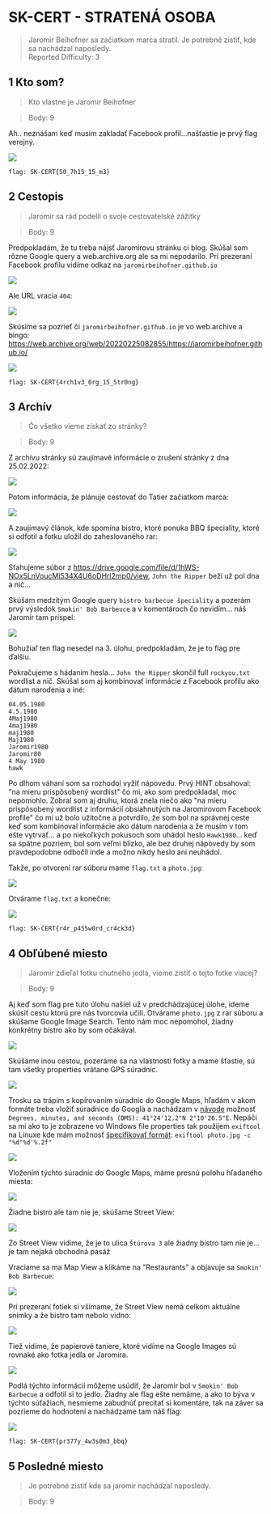 # SK-CERT - STRATENÁ OSOBA
> Jaromir Beihofner sa začiatkom marca stratil. Je potrebné zistiť, kde sa nachádzal naposledy. <br/>
Reported Difficulty: 3

## 1 Kto som?
> Kto vlastne je Jaromir Beihofner

> Body: 9

Ah.. neznášam keď musím zakladať Facebook profil...našťastie je prvý flag verejný.

![](images/2022-03-06-17-35-50.png)

```
flag: SK-CERT{50_7h15_15_m3}
```

## 2 Cestopis
> Jaromir sa rád podelil o svoje cestovatelské zážitky

> Body: 9

Predpokladám, že tu treba nájsť Jaromirovu stránku ci blog. Skúšal som rôzne Google query a web.archive.org ale sa mi nepodarilo. Pri prezeraní Facebook profilu vidíme odkaz na `jaromirbeihofner.github.io`

![](images/2022-05-03-21-17-27.png)

Ale URL vracia `404`:

![](images/2022-05-03-21-18-44.png)

Skúsime sa pozrieť či `jaromirbeihofner.github.io` je vo web.archive a bingo: https://web.archive.org/web/20220225082855/https://jaromirbeihofner.github.io/

![](images/2022-05-03-21-21-20.png)


```
flag: SK-CERT{4rch1v3_0rg_15_5tr0ng}
```

## 3 Archív
> Čo všetko vieme získať zo stránky?

> Body: 9

Z archívu stránky sú zaujímavé informácie o zrušení stránky z dna 25.02.2022:

![](images/2022-05-03-21-23-21.png)

Potom informácia, že plánuje cestovať do Tatier začiatkom marca:

![](images/2022-05-03-21-24-16.png)

A zaujímavý článok, kde spomína bistro, ktoré ponuka BBQ špeciality, ktoré si odfotil a fotku uložil do zaheslovaného rar:

![](images/2022-05-03-21-24-38.png)

Sťahujeme súbor z https://drive.google.com/file/d/1hWS-NOx5LnVoucMi534X4U6oDHrl2mp0/view, `John the Ripper` beží už pol dna a nič...

Skúšam medzitým Google query `bistro barbecue špeciality` a pozerám prvý výsledok `Smokin' Bob Barbeuce` a v komentároch čo nevidím... náš Jaromir tam prispel:

![](images/2022-05-04-11-10-00.png)

Bohužiaľ ten flag nesedel na 3. úlohu, predpokladám, že je to flag pre ďalšiu.

Pokračujeme s hádaním hesla... `John the Ripper` skončil full `rockyou.txt` wordlist a nič. Skúšal som aj kombinovať informácie z Facebook profilu ako dátum narodenia a iné:

```
04.05.1980
4.5.1980
4Maj1980
4maj1980
maj1980
Maj1980
Jaromir1980
Jaromir80
4 May 1980
hawk
```

Po dlhom váhaní som sa rozhodol vyžiť nápovedu. Prvý HINT obsahoval: "na mieru prispôsobený wordlist" čo mi, ako som predpokladal, moc nepomohlo. Zobral som aj druhu, ktorá znela niečo ako "na mieru prispôsobený wordlist z informácií obsiahnutých na Jaromirovom Facebook profile" čo mi už bolo užitočne a potvrdilo, že som bol na správnej ceste keď som kombinoval informácie ako dátum narodenia a že musím v tom ešte vytrvať... a po niekoľkých pokusoch som uhádol heslo `Hawk1980`... keď sa spätne pozriem, bol som veľmi blízko, ale bez druhej nápovedy by som pravdepodobne odbočil inde a možno nikdy heslo ani neuhádol.

Takže, po otvorení rar súboru mame `flag.txt` a `photo.jpg`:

![](images/2022-05-04-21-06-46.png)

Otvárame `flag.txt` a konečne:

![](images/2022-05-04-21-07-55.png)

```
flag: SK-CERT{r4r_p455w0rd_cr4ck3d}
```

## 4 Obľúbené miesto
> Jaromir zdieľal fotku chutného jedla, vieme zistiť o tejto fotke viacej?

> Body: 9

Aj keď som flag pre tuto úlohu našiel už v predchádzajúcej úlohe, ideme skúsiť cestu ktorú pre nás tvorcovia učili.
Otvárame `photo.jpg` z rar súboru a skúšame Google Image Search. Tento nám moc nepomohol, žiadny konkrétny bistro ako by som očakával. 

![](images/2022-05-04-21-37-15.png)

Skúšame inou cestou, pozeráme sa na vlastnosti fotky a mame šťastie, sú tam všetky properties vrátane GPS súradníc. 

![](images/2022-05-04-21-39-41.png)

Trosku sa trápim s kopírovaním súradníc do Google Maps, hľadám v akom formáte treba vložiť súradnice do Googla a nachádzam v [návode](https://support.google.com/maps/answer/18539?hl=en&co=GENIE.Platform%3DDesktop) možnosť `Degrees, minutes, and seconds (DMS): 41°24'12.2"N 2°10'26.5"E`. Nepáči sa mi ako to je zobrazene vo Windows file properties tak použijem `exiftool` na Linuxe kde mám možnosť [špecifikovať formát](https://exiftool.org/forum/index.php?topic=6246.0): `exiftool photo.jpg -c "%d°%d'%.2f"`

![](images/2022-05-05-17-46-38.png)

Vložením týchto súradníc do Google Maps, máme presnú polohu hľadaného miesta:

![](images/2022-05-05-17-49-32.png)

Žiadne bistro ale tam nie je, skúšame Street View:

![](images/2022-05-05-17-50-32.png)

Zo Street View vidíme, že je to ulica `Štúrova 3` ale žiadny bistro tam nie je... je tam nejaká obchodná pasáž

Vraciame sa ma Map View a klikáme na "Restaurants" a objavuje sa `Smokin' Bob Barbecue`:

![](images/2022-05-05-17-53-41.png)

Pri prezeraní fotiek si všímame, že Street View nemá celkom aktuálne snímky a že bistro tam nebolo vidno:

![](images/2022-05-05-17-56-32.png)

Tiež vidíme, že papierové taniere, ktoré vidíme na Google Images sú rovnaké ako fotka jedla or Jaromira.

![](images/2022-05-05-17-59-44.png)

Podlá týchto informácií môžeme usúdiť, že Jaromir bol v `Smokin' Bob Barbecue` a odfotil si to jedlo. Žiadny ale flag ešte nemáme, a ako to býva v týchto súťažiach, nesmieme zabudnúť precitať si komentáre, tak na záver sa pozrieme do hodnotení a nachádzame tam náš flag:

![](images/2022-05-05-18-02-48.png)

```
flag: SK-CERT{pr377y_4w3s0m3_bbq}
```

## 5 Posledné miesto
> Je potrebné zistiť kde sa jaromir nachádzal naposledy.

> Body: 9


